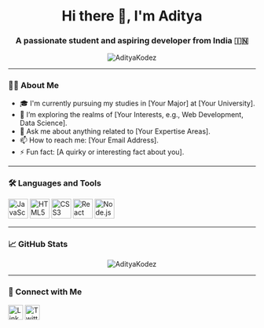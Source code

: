 <h1 align="center">Hi there 👋, I'm Aditya</h1>
<h3 align="center">A passionate student and aspiring developer from India 🇮🇳</h3>

<p align="center">
  <img src="https://komarev.com/ghpvc/?username=AdityaKodez&label=Profile%20views&color=0e75b6&style=flat" alt="AdityaKodez" />
</p>

---

### 👨‍💻 About Me

- 🎓 I'm currently pursuing my studies in [Your Major] at [Your University].
- 🌱 I’m exploring the realms of [Your Interests, e.g., Web Development, Data Science].
- 💬 Ask me about anything related to [Your Expertise Areas].
- 📫 How to reach me: [Your Email Address].
- ⚡ Fun fact: [A quirky or interesting fact about you].

---

### 🛠️ Languages and Tools

<p align="left">
  <img src="https://cdn.jsdelivr.net/gh/devicons/devicon/icons/javascript/javascript-original.svg" alt="JavaScript" width="40" height="40"/>
  <img src="https://cdn.jsdelivr.net/gh/devicons/devicon/icons/html5/html5-original.svg" alt="HTML5" width="40" height="40"/>
  <img src="https://cdn.jsdelivr.net/gh/devicons/devicon/icons/css3/css3-original.svg" alt="CSS3" width="40" height="40"/>
  <img src="https://cdn.jsdelivr.net/gh/devicons/devicon/icons/react/react-original.svg" alt="React" width="40" height="40"/>
  <img src="https://cdn.jsdelivr.net/gh/devicons/devicon/icons/nodejs/nodejs-original.svg" alt="Node.js" width="40" height="40"/>
</p>

---

### 📈 GitHub Stats

<p align="center">
  <img src="https://github-readme-stats.vercel.app/api?username=AdityaKodez&show_icons=true&locale=en" alt="AdityaKodez" />
</p>

---

### 🔗 Connect with Me

<p align="left">
  <a href="https://linkedin.com/in/your-linkedin-id" target="blank"><img align="center" src="https://cdn.jsdelivr.net/gh/devicons/devicon/icons/linkedin/linkedin-original.svg" alt="LinkedIn" width="30" height="30"/></a>
  <a href="https://twitter.com/your-twitter-handle" target="blank"><img align="center" src="https://cdn.jsdelivr.net/gh/devicons/devicon/icons/twitter/twitter-original.svg" alt="Twitter" width="30" height="30"/></a>
</p>

